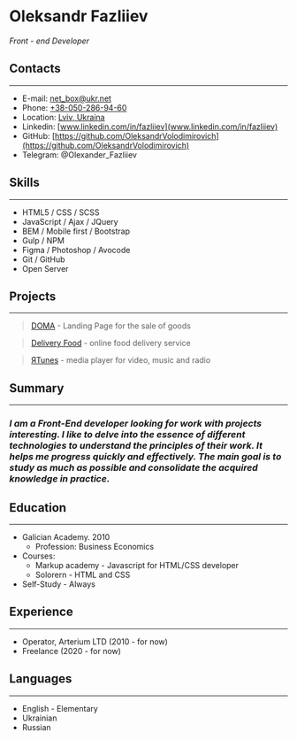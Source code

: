 # Oleksandr Fazliiev
*Front - end Developer*

## Contacts
---
* E-mail: [net_box@ukr.net](mailto:net_box@ukr.net)
* Phone: [+38-050-286-94-60](tel:+380502869460)
* Location: [Lviv, Ukraina](https://goo.gl/maps/N8dLLoMvsfuSLEpbA)
* Linkedin: [www.linkedin.com/in/fazliiev](www.linkedin.com/in/fazliiev)
* GitHub: [https://github.com/OleksandrVolodimirovich](https://github.com/OleksandrVolodimirovich)
* Telegram: @Olexander_Fazliiev

## Skills
---
* HTML5 / CSS / SCSS
* JavaScript / Ajax / JQuery
* BEM / Mobile first / Bootstrap
* Gulp / NPM
* Figma / Photoshop / Avocode
* Git / GitHub
* Open Server

## Projects
---

>[DOMA](https://oleksandrvolodimirovich.github.io/LandingDoma/) - Landing Page for the sale of goods

>[Delivery Food](https://oleksandrvolodimirovich.github.io/delivery-food/) - online food delivery service

>[ЯTunes](https://oleksandrvolodimirovich.github.io/iTunes/) - media player for video, music and radio


## Summary
---
### *I am a Front-End developer looking for work with projects interesting. I like to delve into the essence of different technologies to understand the principles of their work. It helps me progress quickly and effectively. The main goal is to study as much as possible and consolidate the acquired knowledge in practice.*

## Education
---
* Galician Academy. 2010
    * Profession: Business Economics
* Courses:
    * Markup academy - Javascript for HTML/CSS developer
    * Solorern - HTML and CSS
* Self-Study - Always

## Experience
---
* Operator, Arterium LTD (2010 - for now)
* Freelance (2020 - for now)

## Languages
---
* English - Elementary
* Ukrainian
* Russian












